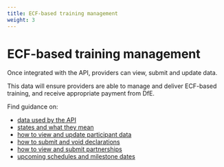 ```yaml
---
title: ECF-based training management
weight: 3
---
```


# ECF-based training management

Once integrated with the API, providers can view, submit and update data. 

This data will ensure providers are able to manage and deliver ECF-based training, and receive appropriate payment from DfE.

Find guidance on: 

* [data used by the API](/api-reference/ecf/defintions-and-states)
* [states and what they mean](/api-reference/ecf/defintions-and-states/#data-states-and-what-they-mean)
* [how to view and update participant data](/api-reference/ecf/how-to-guides/#how-to-view-and-update-participant-data)
* [how to submit and void declarations](/api-reference/ecf/how-to-guides/#how-to-submit-view-and-void-declarations)
* [how to view and submit partnerships](/api-reference/ecf/how-to-guides/#how-to-view-submit-and-update-partnerships)
* [upcoming schedules and milestone dates](/api-reference/ecf/schedules-and-milestone-dates)